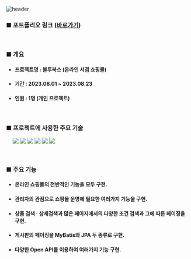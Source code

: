 ![header](https://capsule-render.vercel.app/api?type=waving&color=0B2161&height=185&section=header&text=블루북스%20프로젝트&fontSize=50&fontColor=FFFFFF&fontAlignY=38)
### ■ 포트폴리오 링크 ([바로가기](https://axlash.notion.site/de49184f5fcc4a3888c6097ee452fa55?pvs=4, "포트폴리오 바로가기"))
<br/>

### ■ 개요
* #### 프로젝트명 : 블루북스 (온라인 서점 쇼핑몰)
* #### 기간 : 2023.08.01 ~ 2023.08.23
* #### 인원 : 1명 (개인 프로젝트)
<br/>

### ■ 프로젝트에 사용한 주요 기술
　 <img src="https://img.shields.io/badge/Java-086A87?style=plastic"> <img src="https://img.shields.io/badge/Spring-6DB33F?style=plastic&logo=Spring&logoColor=white"> <img src="https://img.shields.io/badge/MyBatis-848484?style=plastic&logo=Java&logoColor=white"> <img src="https://img.shields.io/badge/JPA-9F81F7?style=plastic&logo=Java&logoColor=white"> <img src="https://img.shields.io/badge/MySql-086A87?style=plastic&logo=Spring&logoColor=white"> <img src="https://img.shields.io/badge/Javascript-FFFF00?style=plastic&logo=JavaScript&logoColor=black">
  
<br/>

### ■ 주요 기능
* #### 온라인 쇼핑몰의 전반적인 기능을 모두 구현.
* #### 관리자의 관점으로 쇼핑몰 운영에 필요한 여러가지 기능을 구현.
* #### 상품 검색 · 상세검색과 많은 페이지에서의 다양한 조건 검색과 그에 따른 페이징을 구현.
* #### 게시판의 페이징을 MyBatis와 JPA 두 종류로 구현.
* #### 다양한 Open API를 이용하여 여러가지 기능 구현.
